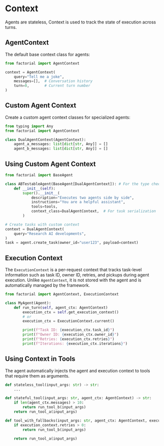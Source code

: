 # Context

Agents are stateless, Context is used to track the state of execution across turns.

## AgentContext

The default base context class for agents:

```python
from factorial import AgentContext

context = AgentContext(
    query="Tell me a joke",
    messages=[],  # Conversation history
    turn=0,       # Current turn number
)
```

## Custom Agent Context

Create a custom agent context classes for specialized agents:

```python
from typing import Any
from factorial import AgentContext

class DualAgentContext(AgentContext):
    agent_a_messages: list[dict[str, Any]] = []
    agent_b_messages: list[dict[str, Any]] = []
```

## Using Custom Agent Context

```python
from factorial import BaseAgent

class ABTestableAgent(BaseAgent[DualAgentContext]): # For the type checker
    def __init__(self):
        super().__init__(
            description="Executes two agents side by side",
            instructions="You are a helpful assistant",
            tools=tools,
            context_class=DualAgentContext,  # For task serialization
        )

# Create tasks with custom context
context = DualAgentContext(
    query="Research AI developments",
)
task = agent.create_task(owner_id="user123", payload=context)
```

## Execution Context

The `ExecutionContext` is a per-request context that tracks task-level information such as task ID, owner ID, retries, and pickups during agent execution. 
Unlike `AgentContext`, it is not stored with the agent and is automatically managed by the framework.

```python
from factorial import AgentContext, ExecutionContext

class MyAgent(Agent):
    def run_turn(self, agent_ctx: AgentContext)
        execution_ctx = self.get_execution_context()
        # or
        execution_ctx = ExecutionContext.current()

        print(f"Task ID: {execution_ctx.task_id}")
        print(f"Owner ID: {execution_ctx.owner_id}")
        print(f"Retries: {execution_ctx.retries}")
        print(f"Iterations: {execution_ctx.iterations}")
```


## Using Context in Tools

The agent automatically injects the agent and execution context to tools that require them
as arguments. 

```python
def stateless_tool(input_args: str) -> str:
    ...

def stateful_tool(input_args: str, agent_ctx: AgentContext) -> str:
    if len(agent_ctx.messages) > 10:
        return run_tool_b(input_args)
    return run_tool_a(input_args)

def tool_with_fallbacks(input_args: str, agent_ctx: AgentContext, execution_ctx: ExecutionContext) -> str:
    if execution_context.retries > 0:
        return run_tool_b(input_args)

    return run_tool_a(input_args)
```
